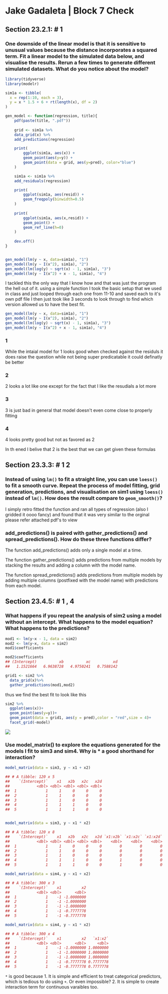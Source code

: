 # Jake Gadaleta | Block 7 Check

## Section 23.2.1: # 1

### One downside of the linear model is that it is sensitive to unusual values because the distance incorporates a squared term. Fit a linear model to the simulated data below, and visualise the results. Rerun a few times to generate different simulated datasets. What do you notice about the model?

```R
library(tidyverse)
library(modelr)

sim1a <- tibble(
  x = rep(1:10, each = 3),
  y = x * 1.5 + 6 + rt(length(x), df = 2)
)

gen_model <- function(regression, title){
    pdf(paste(title, ".pdf"))
    
    grid <- sim1a %>%
    data_grid(x) %>%
    add_predictions(regression)

    print(
        ggplot(sim1a, aes(x)) + 
        geom_point(aes(y=y)) +
        geom_point(data = grid, aes(y=pred), color="blue")
    )

    sim1a <- sim1a %>%
    add_residuals(regression)

    print(
        ggplot(sim1a, aes(resid)) +
        geom_freqpoly(binwidth=0.5)
    )
    
    print(
        ggplot(sim1a, aes(x,resid)) +
        geom_point() +
        geom_ref_line(h=0)
    )
    
    dev.off()
}


gen_model(lm(y ~ x, data=sim1a), "1") 
gen_model(lm(y ~ I(x^2), sim1a), "2")
gen_model(lm(log(y) ~ sqrt(x) - 1, sim1a), "3")
gen_model(lm(y ~ I(x^2) + x - 1, sim1a), "4")

```

I tackled this the only way that I know how and that was just the program the hell out of it. using a simple function I took the basic setup that we used in class and just looped through each one from 11-10 and saved each to it's own pdf file I then just took like 3 seconds to look through to find which version allowed us to have the best fit.

```R
gen_model(lm(y ~ x, data=sim1a), "1") 
gen_model(lm(y ~ I(x^2), sim1a), "2")
gen_model(lm(log(y) ~ sqrt(x) - 1, sim1a), "3")
gen_model(lm(y ~ I(x^2) + x - 1, sim1a), "4")
```

### 1

While the intaial model for 1 looks good when checked against the residuls it does raise the question while not being super predicatable it could definatly be better

### 2

2 looks a lot like one except for the fact that I like the resudials a lot more

### 3 

3 is just bad in general that model doesn't even come close to properly fitting

### 4

4 looks pretty good but not as favored as 2

In th ened I belive that 2 is the best that we can get given these formulas


## Section 23.3.3: # 1 2    

### Instead of using `lm()` to fit a straight line, you can use `loess()` to fit a smooth curve. Repeat the process of model fitting, grid generation, predictions, and visualisation on sim1 using `loess()` instead of `lm()`. How does the result compare to `geom_smooth()`?

I simply retro fitted the function and ran all types of regression (also I gridded it oooo fancy) and found that it was very similar to the orginal please refer attached pdf's to view

### add_predictions() is paired with gather_predictions() and spread_predictions(). How do these three functions differ?

The function add_predictions() adds only a single model at a time.

The function gather_predictions() adds predictions from multiple models by stacking the results and adding a column with the model name.

The function spread_predictions() adds predictions from multiple models by adding multiple columns (postfixed with the model name) with predictions from each model.

## Section 23.4.5: # 1 , 4

### What happens if you repeat the analysis of sim2 using a model without an intercept. What happens to the model equation? What happens to the predictions?

```R
mod1 <- lm(y~x - 1, data = sim2)
mod2 <- lm(y~x, data = sim2)
mod1$coefficients
```

```R
mod2$coefficients
## (Intercept)          xb          xc          xd 
##   1.1521664   6.9638728   4.9750241   0.7588142

grid1 <- sim2 %>% 
  data_grid(x)%>%
  gather_predictions(mod1,mod2)
```

thus we find the best fit to look like this

```R
sim2 %>%
  ggplot(aes(x))+
  geom_point(aes(y=y))+
  geom_point(data = grid1, aes(y = pred),color = "red",size = 4)+
  facet_grid(~model)
```

![](screen1.png)


### Use model_matrix() to explore the equations generated for the models I fit to sim3 and sim4. Why is * a good shorthand for interaction?

```R
model_matrix(data = sim3, y ~ x1 + x2)

## # A tibble: 120 x 5
##    `(Intercept)`    x1   x2b   x2c   x2d
##            <dbl> <dbl> <dbl> <dbl> <dbl>
##  1             1     1     0     0     0
##  2             1     1     0     0     0
##  3             1     1     0     0     0
##  4             1     1     1     0     0
##  5             1     1     1     0     0


model_matrix(data = sim3, y ~ x1 * x2)

## # A tibble: 120 x 8
##    `(Intercept)`    x1   x2b   x2c   x2d `x1:x2b` `x1:x2c` `x1:x2d`
##            <dbl> <dbl> <dbl> <dbl> <dbl>    <dbl>    <dbl>    <dbl>
##  1             1     1     0     0     0        0        0        0
##  2             1     1     0     0     0        0        0        0
##  3             1     1     0     0     0        0        0        0
##  4             1     1     1     0     0        1        0        0
##  5             1     1     1     0     0        1        0        0

model_matrix(data = sim4, y ~ x1 + x2)

## # A tibble: 300 x 3
##    `(Intercept)`    x1         x2
##            <dbl> <dbl>      <dbl>
##  1             1    -1 -1.0000000
##  2             1    -1 -1.0000000
##  3             1    -1 -1.0000000
##  4             1    -1 -0.7777778
##  5             1    -1 -0.7777778

model_matrix(data = sim4, y ~ x1 * x2)

## # A tibble: 300 x 4
##    `(Intercept)`    x1         x2   `x1:x2`
##            <dbl> <dbl>      <dbl>     <dbl>
##  1             1    -1 -1.0000000 1.0000000
##  2             1    -1 -1.0000000 1.0000000
##  3             1    -1 -1.0000000 1.0000000
##  4             1    -1 -0.7777778 0.7777778
##  5             1    -1 -0.7777778 0.7777778
```

`*` is good because 1. It is simple and efficient to treat categorical predictors, which is tedious to do using `+`. Or even impossible? 2. It is simple to create interaction term for continuous varaibles too.
